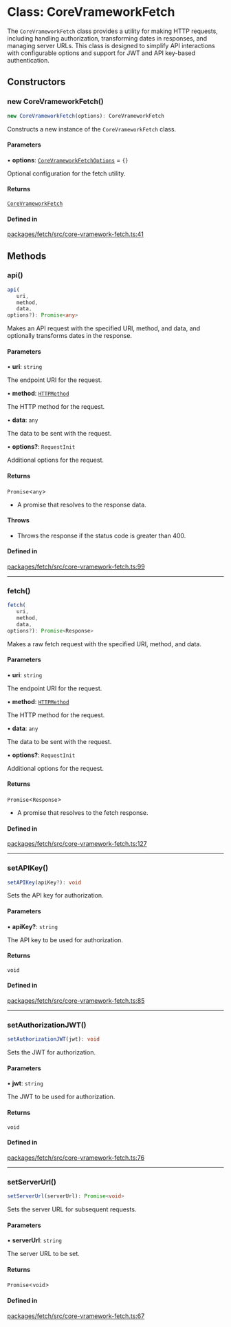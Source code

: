 # Class: CoreVrameworkFetch

The `CoreVrameworkFetch` class provides a utility for making HTTP requests, including handling authorization,
transforming dates in responses, and managing server URLs. This class is designed to simplify API interactions
with configurable options and support for JWT and API key-based authentication.

## Constructors

### new CoreVrameworkFetch()

```ts
new CoreVrameworkFetch(options): CoreVrameworkFetch
```

Constructs a new instance of the `CoreVrameworkFetch` class.

#### Parameters

• **options**: [`CoreVrameworkFetchOptions`](../type-aliases/CoreVrameworkFetchOptions.md) = `{}`

Optional configuration for the fetch utility.

#### Returns

[`CoreVrameworkFetch`](CoreVrameworkFetch.md)

#### Defined in

[packages/fetch/src/core-vramework-fetch.ts:41](https://github.com/vramework/vramework/blob/725723db2d3435e2df2b809e6609ff26f8be368c/packages/fetch/src/core-vramework-fetch.ts#L41)

## Methods

### api()

```ts
api(
   uri, 
   method, 
   data, 
options?): Promise<any>
```

Makes an API request with the specified URI, method, and data, and optionally transforms dates in the response.

#### Parameters

• **uri**: `string`

The endpoint URI for the request.

• **method**: [`HTTPMethod`](../type-aliases/HTTPMethod.md)

The HTTP method for the request.

• **data**: `any`

The data to be sent with the request.

• **options?**: `RequestInit`

Additional options for the request.

#### Returns

`Promise`\<`any`\>

- A promise that resolves to the response data.

#### Throws

- Throws the response if the status code is greater than 400.

#### Defined in

[packages/fetch/src/core-vramework-fetch.ts:99](https://github.com/vramework/vramework/blob/725723db2d3435e2df2b809e6609ff26f8be368c/packages/fetch/src/core-vramework-fetch.ts#L99)

***

### fetch()

```ts
fetch(
   uri, 
   method, 
   data, 
options?): Promise<Response>
```

Makes a raw fetch request with the specified URI, method, and data.

#### Parameters

• **uri**: `string`

The endpoint URI for the request.

• **method**: [`HTTPMethod`](../type-aliases/HTTPMethod.md)

The HTTP method for the request.

• **data**: `any`

The data to be sent with the request.

• **options?**: `RequestInit`

Additional options for the request.

#### Returns

`Promise`\<`Response`\>

- A promise that resolves to the fetch response.

#### Defined in

[packages/fetch/src/core-vramework-fetch.ts:127](https://github.com/vramework/vramework/blob/725723db2d3435e2df2b809e6609ff26f8be368c/packages/fetch/src/core-vramework-fetch.ts#L127)

***

### setAPIKey()

```ts
setAPIKey(apiKey?): void
```

Sets the API key for authorization.

#### Parameters

• **apiKey?**: `string`

The API key to be used for authorization.

#### Returns

`void`

#### Defined in

[packages/fetch/src/core-vramework-fetch.ts:85](https://github.com/vramework/vramework/blob/725723db2d3435e2df2b809e6609ff26f8be368c/packages/fetch/src/core-vramework-fetch.ts#L85)

***

### setAuthorizationJWT()

```ts
setAuthorizationJWT(jwt): void
```

Sets the JWT for authorization.

#### Parameters

• **jwt**: `string`

The JWT to be used for authorization.

#### Returns

`void`

#### Defined in

[packages/fetch/src/core-vramework-fetch.ts:76](https://github.com/vramework/vramework/blob/725723db2d3435e2df2b809e6609ff26f8be368c/packages/fetch/src/core-vramework-fetch.ts#L76)

***

### setServerUrl()

```ts
setServerUrl(serverUrl): Promise<void>
```

Sets the server URL for subsequent requests.

#### Parameters

• **serverUrl**: `string`

The server URL to be set.

#### Returns

`Promise`\<`void`\>

#### Defined in

[packages/fetch/src/core-vramework-fetch.ts:67](https://github.com/vramework/vramework/blob/725723db2d3435e2df2b809e6609ff26f8be368c/packages/fetch/src/core-vramework-fetch.ts#L67)

